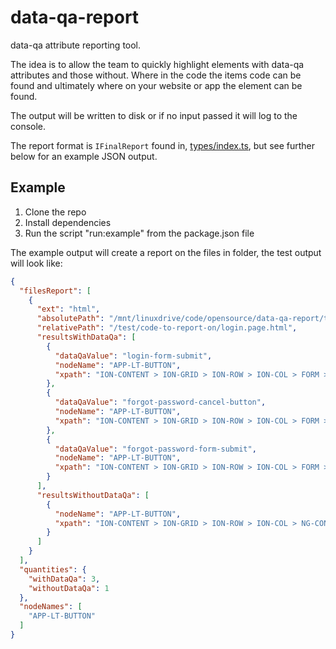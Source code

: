 # data-qa-report

data-qa attribute reporting tool.

The idea is to allow the team to quickly highlight elements with data-qa attributes and those without. Where in the code
the items code can be found and ultimately where on your website or app the element can be found.

The output will be written to disk or if no input passed it will log to the console.

The report format is `IFinalReport` found in, [types/index.ts](https://github.com/j-d-carmichael/data-qa-report/blob/main/src/types/index.ts), but see further below for an example JSON output.

## Example

1. Clone the repo
2. Install dependencies
3. Run the script "run:example" from the package.json file

The example output will create a report on the files in folder, the test output will look like:

```json
{
  "filesReport": [
    {
      "ext": "html",
      "absolutePath": "/mnt/linuxdrive/code/opensource/data-qa-report/test/code-to-report-on/login.page.html",
      "relativePath": "/test/code-to-report-on/login.page.html",
      "resultsWithDataQa": [
        {
          "dataQaValue": "login-form-submit",
          "nodeName": "APP-LT-BUTTON",
          "xpath": "ION-CONTENT > ION-GRID > ION-ROW > ION-COL > FORM > APP-LT-BUTTON.button-login"
        },
        {
          "dataQaValue": "forgot-password-cancel-button",
          "nodeName": "APP-LT-BUTTON",
          "xpath": "ION-CONTENT > ION-GRID > ION-ROW > ION-COL > FORM > DIV > APP-LT-BUTTON"
        },
        {
          "dataQaValue": "forgot-password-form-submit",
          "nodeName": "APP-LT-BUTTON",
          "xpath": "ION-CONTENT > ION-GRID > ION-ROW > ION-COL > FORM > DIV > APP-LT-BUTTON"
        }
      ],
      "resultsWithoutDataQa": [
        {
          "nodeName": "APP-LT-BUTTON",
          "xpath": "ION-CONTENT > ION-GRID > ION-ROW > ION-COL > NG-CONTAINER > APP-LT-BUTTON.email-login-button"
        }
      ]
    }
  ],
  "quantities": {
    "withDataQa": 3,
    "withoutDataQa": 1
  },
  "nodeNames": [
    "APP-LT-BUTTON"
  ]
}
```
